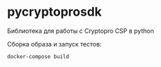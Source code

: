 # pycryptoprosdk

Библиотека для работы с Cryptopro CSP в python

Сборка образа и запуск тестов:

```
docker-compose build
```
